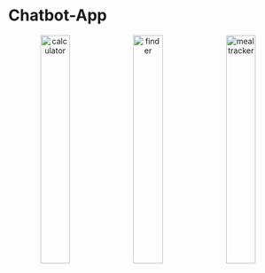 # Chatbot-App

<p align="center">
  <img width="32.5%" alt="calculator" src="https://user-images.githubusercontent.com/72265885/141533294-599e8c69-b06e-448f-aea0-aa7080050529.png"> <img width="32.5%" alt="finder" src="https://user-images.githubusercontent.com/72265885/141533302-e798c61b-e7fb-463b-99e2-f56af45b0178.png"> <img width="32.5%" alt="meal tracker" src="https://user-images.githubusercontent.com/72265885/141533543-723cab76-ea75-426f-9996-5dbca1cd308e.png">
</p>
